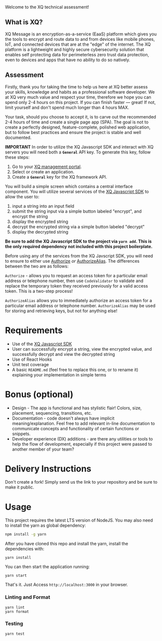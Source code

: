 Welcome to the XQ technical assessment!

## What is XQ?

XQ Message is an encryption-as-a-service (EaaS) platform which gives you the tools to encrypt and route data to and from devices like mobile phones, IoT, and connected devices that are at the "edge" of the internet. The XQ platform is a lightweight and highly secure cybersecurity solution that enables self protecting data for perimeterless zero trust data protection, even to devices and apps that have no ability to do so natively.

## Assessment

Firstly, thank you for taking the time to help us here at XQ better assess your skills, knowledge and habits as a professional software developer. We at XQ very much value and respect your time, therefore we hope you can spend only 2-4 hours on this project. If you can finish faster — great! If not, limit yourself and don't spend much longer than 4 hours MAX.

Your task, should you choose to accept it, is to carve out the recommended 2-4 hours of time and create a single page app (SPA). The goal is not to create a perfectly designed, feature-complete, polished web application, but to follow best practices and ensure the project is stable and well documented.

**IMPORTANT**
In order to utilize the XQ Javascript SDK and interact with XQ servers you will need both a **`General`** API key. To generate this key, follow these steps:

1. Go to your [XQ management portal](https://manage.xqmsg.com/applications).
2. Select or create an application.
3. Create a **`General`** key for the XQ framework API.

You will build a simple screen which contains a central interface component. You will utilize several services of the [XQ Javascript SDK](https://www.npmjs.com/package/@xqmsg/jssdk-core) to allow the user to:

1.  input a string into an input field
2.  submit the string input via a simple button labeled "encrypt", and encrypt the string
3.  display the encrypted string
4.  decrypt the encrypted string via a simple button labeled "decrypt"
5.  display the decrypted string

**Be sure to add the XQ Javascript SDK to the project via `yarn add`. This is the only required dependency not included with this project boilerplate.**

Before using any of the services from the XQ Javscript SDK, you will need to ensure to either use [Authorize](https://github.com/xqmsg/jssdk-core#authorization) _or_ [AuthorizeAlias](https://github.com/xqmsg/jssdk-core#connect-to-an-alias-account). The differences between the two are as follows:

`Authorize` - allows you to request an access token for a particular email address or telephone number, then use `CodeValidator` to validate and replace the temporary token they received previously for a valid access token. This is a two-step process!

`AuthorizeAlias` allows you to immediately authorize an access token for a particular email address or telephone number. `AuthorizeAlias` may be used for storing and retrieving keys, but not for anything else!

# Requirements

- Use of the [XQ Javascript SDK](https://www.npmjs.com/package/@xqmsg/jssdk-core)
- User can successfully encrypt a string, view the encrypted value, and successfully decrypt and view the decrypted string
- Use of React Hooks
- Unit test coverage
- A basic `README.md` (feel free to replace this one, or to rename it) explaining your implementation in simple terms

# Bonus (optional)

- Design - The app is functional and has stylistic flair! Colors, size, placement, sequencing, transitions, etc.
- Documentation - code doesn't always have implicit meaning/explanation. Feel free to add relevant in-line documentation to communicate concepts and functionality of certain functions or snippets.
- Developer experience (DX) additions - are there any utilities or tools to help the flow of development, especially if this project were passed to another member of your team?

# Delivery Instructions

Don't create a fork! Simply send us the link to your repository and be sure to make it public.

# Usage

This project requires the latest LTS version of NodeJS. You may also need to install the yarn as global dependency:

```bash
npm install -g yarn
```

After you have cloned this repo and install the yarn, install the dependencies with:

```
yarn install
```

You can then start the application running:

```
yarn start
```

That's it. Just Access `http://localhost:3000` in your browser.

### Linting and Format

```
yarn lint
yarn format
```

### Testing

```
yarn test
```
